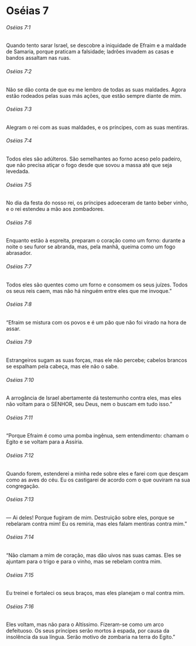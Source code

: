 # Oséias 7

###### Oséias 7:1

Quando tento sarar Israel, se descobre a iniquidade de Efraim e a maldade de Samaria, porque praticam a falsidade; ladrões invadem as casas e bandos assaltam nas ruas.

###### Oséias 7:2

Não se dão conta de que eu me lembro de todas as suas maldades. Agora estão rodeados pelas suas más ações, que estão sempre diante de mim.

###### Oséias 7:3

Alegram o rei com as suas maldades, e os príncipes, com as suas mentiras.

###### Oséias 7:4

Todos eles são adúlteros. São semelhantes ao forno aceso pelo padeiro, que não precisa atiçar o fogo desde que sovou a massa até que seja levedada.

###### Oséias 7:5

No dia da festa do nosso rei, os príncipes adoeceram de tanto beber vinho, e o rei estendeu a mão aos zombadores.

###### Oséias 7:6

Enquanto estão à espreita, preparam o coração como um forno: durante a noite o seu furor se abranda, mas, pela manhã, queima como um fogo abrasador.

###### Oséias 7:7

Todos eles são quentes como um forno e consomem os seus juízes. Todos os seus reis caem, mas não há ninguém entre eles que me invoque.”

###### Oséias 7:8

“Efraim se mistura com os povos e é um pão que não foi virado na hora de assar.

###### Oséias 7:9

Estrangeiros sugam as suas forças, mas ele não percebe; cabelos brancos se espalham pela cabeça, mas ele não o sabe.

###### Oséias 7:10

A arrogância de Israel abertamente dá testemunho contra eles, mas eles não voltam para o SENHOR, seu Deus, nem o buscam em tudo isso.”

###### Oséias 7:11

“Porque Efraim é como uma pomba ingênua, sem entendimento: chamam o Egito e se voltam para a Assíria.

###### Oséias 7:12

Quando forem, estenderei a minha rede sobre eles e farei com que desçam como as aves do céu. Eu os castigarei de acordo com o que ouviram na sua congregação.

###### Oséias 7:13

— Ai deles! Porque fugiram de mim. Destruição sobre eles, porque se rebelaram contra mim! Eu os remiria, mas eles falam mentiras contra mim.”

###### Oséias 7:14

“Não clamam a mim de coração, mas dão uivos nas suas camas. Eles se ajuntam para o trigo e para o vinho, mas se rebelam contra mim.

###### Oséias 7:15

Eu treinei e fortaleci os seus braços, mas eles planejam o mal contra mim.

###### Oséias 7:16

Eles voltam, mas não para o Altíssimo. Fizeram-se como um arco defeituoso. Os seus príncipes serão mortos à espada, por causa da insolência da sua língua. Serão motivo de zombaria na terra do Egito.”

